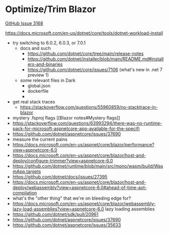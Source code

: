 # Optimize/Trim Blazor
[GitHub Issue 3168](https://github.com/darklang/dark/issues/3168)

https://docs.microsoft.com/en-us/dotnet/core/tools/dotnet-workload-install

- try switching to 6.0.2, 6.0.3, or 7.0.1
	- docs and such
		- https://github.com/dotnet/core/tree/main/release-notes
		- https://github.com/dotnet/installer/blob/main/README.md#installers-and-binaries
		- https://github.com/dotnet/core/issues/7106 (what's new in .net 7 preview 1)
	- some relevant files in Dark
		- global.json
		- dockerfile
		- 
-  get real stack traces
	- https://stackoverflow.com/questions/55960859/no-stacktrace-in-blazor
- mystery .fsproj flags [[Blazor notes#Mystery flags]]
- https://stackoverflow.com/questions/63993294/there-was-no-runtime-pack-for-microsoft-aspnetcore-app-available-for-the-specifi
- https://github.com/dotnet/aspnetcore/issues/37690
- measure the current pains
- https://docs.microsoft.com/en-us/aspnet/core/blazor/performance?view=aspnetcore-6.0
- https://docs.microsoft.com/en-us/aspnet/core/blazor/host-and-deploy/configure-trimmer?view=aspnetcore-6.0
- https://github.com/dotnet/runtime/blob/main/src/mono/wasm/build/WasmApp.targets
- https://github.com/dotnet/docs/issues/27395
- https://docs.microsoft.com/en-us/aspnet/core/blazor/host-and-deploy/webassembly?view=aspnetcore-6.0#ahead-of-time-aot-compilation
- what's the "other thing" that we're on bleeding edge for?
- https://docs.microsoft.com/en-us/aspnet/core/blazor/webassembly-lazy-load-assemblies?view=aspnetcore-6.0 lazy loading assemblies
- https://github.com/dotnet/sdk/pull/20961
- https://github.com/dotnet/aspnetcore/issues/37690
- https://github.com/dotnet/aspnetcore/issues/35633